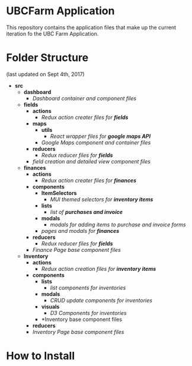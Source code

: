 # UBCFarm Application
This repository contains the application files that make up the current iteration fo the UBC Farm Application. 

# Folder Structure
(last updated on Sept 4th, 2017)
* **src**
	* **dashboard**
		* *Dashboard container and component files*
	* **fields**
		* **actions**
			* *Redux action creater files for **fields*** 
		* **maps**
			* **utils**
				* *React wrapper files for **google maps API***
			* *Google Maps component and container files*
		* **reducers**
			* *Redux reducer files for **fields***
		* *field creation and detailed view component files*
	* **finances**
		* **actions**
			* *Redux action creater files for **finances***
		* **components**
			* **ItemSelectors**
				* *MUI themed selectors for **inventory items***
			* **lists**
				* *list of **purchases and invoice***
			* **modals**
				* *modals for adding items to purchase and invoice forms*
			* *pages and modals for **finances***
		* **reducers**
			* *Redux reducer files for **fields***
		* *Finance Page base component files*
	* **Inventory**
		* **actions**
			* *Redux action creation files for **inventory items***
		* **components** 
			* **lists**
				* *list components for inventories*
			* **modals**
				* *CRUD update components for inventories*
			* **visuals**
				* *D3 Components for inventories*
			* *Inventory base component files
		* **reducers**
		* *Inventory Page base component files*


# How to Install
